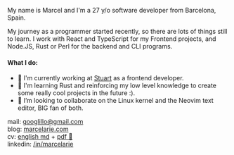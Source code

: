 My name is Marcel and I'm a 27 y/o software developer from Barcelona, Spain.

My journey as a programmer started recently, so there are lots of things still
to learn. I work with React and TypeScript for my Frontend projects, and
Node.JS, Rust or Perl for the backend and CLI programs.

#### What I do:

-   🦾 I'm currently working at [Stuart](https://github.com/StuartApp) as a
    frontend developer.
-   🌱 I'm learning Rust and reinforcing my low level knowledge to create some
    really cool projects in the future :).
-   💯 I’m looking to collaborate on the Linux kernel and the Neovim text
    editor, BIG fan of both.

mail: [ googlillo@gmail.com ](googlillo@gmail.com)\
blog: [marcelarie.com](https://www.marcelarie.com)\
cv: [english md](./marcel-cv.md) + [pdf 📄](/marcel-cv.pdf)\
linkedin: [/in/marcelarie](https://www.linkedin.com/in/marcelarie/)
